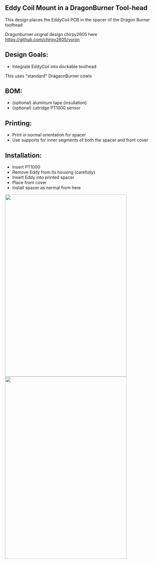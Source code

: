 ## Eddy Coil Mount in a DragonBurner Tool-head
This design places the EddyCoil PCB in the spacer of the Dragon Burner toolhead

Dragonburner orignal design chirpy2605 here https://github.com/chirpy2605/voron

## Design Goals:
- Integrate EddyCoil into dockable toolhead

This uses "standard" DragaonBurner cowls

## BOM:
- (optional) aluminum tape (insullation)
- (optional) catridge PT1000 sensor

## Printing:
- Print in normal orientation for spacer
- Use supports for inner segments of both the spacer and front cover

## Installation:
- Insert PT1000
- Remove Eddy from its housing (carefully)
- Insert Eddy into printed spacer
- Place front cover
- Install spacer as normal from here

<img src="https://github.com/cekim-git/Toolchanger/blob/main/UserMods/cekim/EddyMount/v1.0/FystecCNC/EddyDBHousing.jpg" width="400" height="600">
<img src="https://github.com/cekim-git/Toolchanger/blob/main/UserMods/cekim/EddyMount/v1.0/FystecCNC/EddyDBInstalled.jpg" width="400" height="600">
